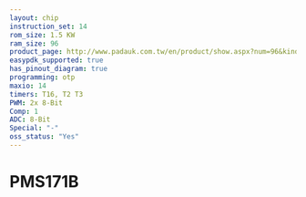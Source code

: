 ```yaml
---
layout: chip
instruction_set: 14
rom_size: 1.5 KW
ram_size: 96
product_page: http://www.padauk.com.tw/en/product/show.aspx?num=96&kind=41
easypdk_supported: true
has_pinout_diagram: true
programming: otp
maxio: 14
timers: T16, T2 T3
PWM: 2x 8-Bit
Comp: 1
ADC: 8-Bit
Special: "-"
oss_status: "Yes"
---
```


# PMS171B
